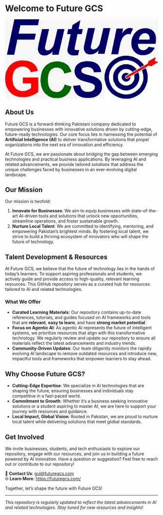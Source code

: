 # Welcome to Future GCS
![Future GCS Logo](/Future%20GCS.jpeg)
## About Us
Future GCS is a forward-thinking Pakistani company dedicated to empowering businesses with innovative solutions driven by cutting-edge, future-ready technologies. Our core focus lies in harnessing the potential of **Artificial Intelligence (AI)** to deliver transformative solutions that propel organizations into the next era of innovation and efficiency.

At Future GCS, we are passionate about bridging the gap between emerging technologies and practical business applications. By leveraging AI and related advancements, we provide tailored solutions that address the unique challenges faced by businesses in an ever-evolving digital landscape.

## Our Mission
Our mission is twofold:
1. **Innovate for Businesses**: We aim to equip businesses with state-of-the-art AI-driven tools and solutions that unlock new opportunities, streamline operations, and foster sustainable growth.
2. **Nurture Local Talent**: We are committed to identifying, mentoring, and empowering Pakistan’s brightest minds. By fostering local talent, we strive to build a thriving ecosystem of innovators who will shape the future of technology.

## Talent Development & Resources
At Future GCS, we believe that the future of technology lies in the hands of today’s learners. To support aspiring professionals and students, we actively guide and provide access to high-quality, relevant learning resources. This GitHub repository serves as a curated hub for resources tailored to AI and related technologies.

### What We Offer
- **Curated Learning Materials**: Our repository contains up-to-date references, tutorials, and guides focused on AI frameworks and tools that are **relevant**, **easy to learn**, and have **strong market potential**.
- **Focus on Agentic AI**: As agentic AI represents the future of intelligent systems, we prioritize resources that align with this transformative technology. We regularly review and update our repository to ensure all materials reflect the latest advancements and industry trends.
- **Community-Driven Updates**: Our team diligently monitors the rapidly evolving AI landscape to remove outdated resources and introduce new, impactful tools and frameworks that empower learners to stay ahead.

## Why Choose Future GCS?
- **Cutting-Edge Expertise**: We specialize in AI technologies that are shaping the future, ensuring businesses and individuals stay competitive in a fast-paced world.
- **Commitment to Growth**: Whether it’s a business seeking innovative solutions or a student aspiring to master AI, we are here to support your journey with resources and guidance.
- **Local Impact, Global Vision**: Rooted in Pakistan, we are proud to nurture local talent while delivering solutions that meet global standards.

## Get Involved
We invite businesses, students, and tech enthusiasts to explore our repository, engage with our resources, and join us in building a future powered by AI innovation. Have a question or suggestion? Feel free to reach out or contribute to our repository!

📩 **Contact Us**: gul@futuregcs.com  
🌐 **Learn More**: https://futuregcs.com/  

Together, let’s shape the future with Future GCS!

---

*This repository is regularly updated to reflect the latest advancements in AI and related technologies. Stay tuned for new resources and insights!*
